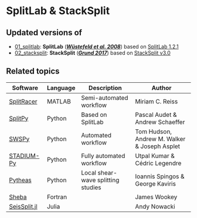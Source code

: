 # SplitLab & StackSplit


## Updated versions of

- [01_splitlab](https://github.com/yvonnefroehlich/splitlab_stacksplit/tree/main/01_splitlab):
  **SplitLab** ([**_Wüstefeld et al. 2008_**](https://doi.org/10.1016/j.cageo.2007.08.002)) based on [SplitLab 1.2.1](https://robporritt.wordpress.com/software/)
- [02_stacksplit](https://github.com/yvonnefroehlich/splitlab_stacksplit/tree/main/02_stacksplit):
  **StackSplit** ([**_Grund 2017_**](https://doi.org/10.1016/j.cageo.2017.04.015)) based on [StackSplit v3.0](https://github.com/michaelgrund/stacksplit/releases/tag/v3.0)


## Related topics

| Software | Language | Description | Author |
| --- | --- | --- | --- |
| [SplitRacer](https://www.miriam-reiss.com/splitracer) | MATLAB | Semi-automated workflow | Miriam C. Reiss |
| [SplitPy](https://github.com/paudetseis/SplitPy) | Python | Based on SplitLab | Pascal Audet & Andrew Schaeffer |
| [SWSPy](https://github.com/TomSHudson/swspy) | Python | Automated workflow | Tom Hudson, Andrew M. Walker & Joseph Asplet|
| [STADIUM-Py](https://github.com/earthinversion/STADIUM-Py) | Python | Fully automated workflow | Utpal Kumar & Cédric Legendre |
| [Pytheas](https://github.com/ispingos/pytheas-splitting) | Python | Local shear-wave splitting studies | Ioannis Spingos & George Kaviris|
| [Sheba](https://github.com/jwookey/sheba) | Fortran |  | James Wookey |
| [SeisSplit.jl](https://github.com/anowacki/SeisSplit.jl) | Julia |  | Andy Nowacki |
